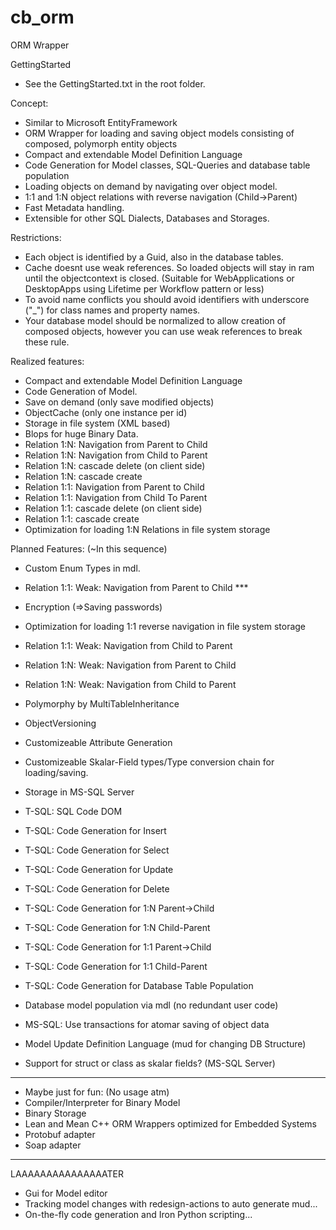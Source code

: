 # cb_orm
ORM Wrapper

GettingStarted
- See the GettingStarted.txt in the root folder.

Concept:
- Similar to Microsoft EntityFramework
- ORM Wrapper for loading and saving object models consisting of composed, polymorph entity objects
- Compact and extendable Model Definition Language
- Code Generation for Model classes, SQL-Queries and database table population
- Loading objects on demand by navigating over object model.
- 1:1 and 1:N object relations with reverse navigation (Child->Parent)
- Fast Metadata handling.
- Extensible for other SQL Dialects, Databases and Storages.

Restrictions:
- Each object is identified by a Guid, also in the database tables.
- Cache doesnt use weak references. So loaded objects will stay in ram until the objectcontext is closed. (Suitable for WebApplications or DesktopApps using Lifetime per Workflow pattern or less)
- To avoid name conflicts you should avoid identifiers with underscore ("_") for class names and property names.
- Your database model should be normalized to allow creation of composed objects, however you can use weak references to break these rule.

Realized features:
- Compact and extendable Model Definition Language
- Code Generation of Model.
- Save on demand (only save modified objects)
- ObjectCache (only one instance per id)
- Storage in file system (XML based)
- Blops for huge Binary Data.
- Relation 1:N: Navigation from Parent to Child
- Relation 1:N: Navigation from Child to Parent
- Relation 1:N: cascade delete (on client side) 
- Relation 1:N: cascade create
- Relation 1:1: Navigation from Parent to Child
- Relation 1:1: Navigation from Child To Parent
- Relation 1:1: cascade delete (on client side)
- Relation 1:1: cascade create
- Optimization for loading 1:N Relations in file system storage

Planned Features: (~In this sequence)
- Custom Enum Types in mdl.
- Relation 1:1: Weak: Navigation from Parent to Child ***
- Encryption (=>Saving passwords)

- Optimization for loading 1:1 reverse navigation in file system storage
- Relation 1:1: Weak: Navigation from Child to Parent
- Relation 1:N: Weak: Navigation from Parent to Child
- Relation 1:N: Weak: Navigation from Child to Parent
- Polymorphy by MultiTableInheritance
- ObjectVersioning

- Customizeable Attribute Generation
- Customizeable Skalar-Field types/Type conversion chain for loading/saving.
- Storage in MS-SQL Server
- T-SQL: SQL Code DOM
- T-SQL: Code Generation for Insert
- T-SQL: Code Generation for Select
- T-SQL: Code Generation for Update
- T-SQL: Code Generation for Delete
- T-SQL: Code Generation for 1:N Parent->Child
- T-SQL: Code Generation for 1:N Child-Parent
- T-SQL: Code Generation for 1:1 Parent->Child
- T-SQL: Code Generation for 1:1 Child-Parent
- T-SQL: Code Generation for Database Table Population
- Database model population via mdl (no redundant user code)
- MS-SQL: Use transactions for atomar saving of object data
- Model Update Definition Language (mud for changing DB Structure)
- Support for struct or class as skalar fields? (MS-SQL Server)

-------------------
- Maybe just for fun: (No usage atm)
- Compiler/Interpreter for Binary Model
- Binary Storage
- Lean and Mean C++ ORM Wrappers optimized for Embedded Systems
- Protobuf adapter
- Soap adapter
--------------------
LAAAAAAAAAAAAAAATER
- Gui for Model editor
- Tracking model changes with redesign-actions to auto generate mud...
- On-the-fly code generation and Iron Python scripting...

